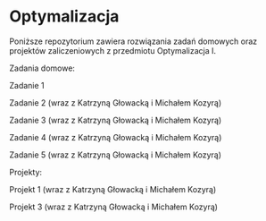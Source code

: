 # Optymalizacja
Poniższe repozytorium zawiera rozwiązania zadań domowych oraz projektów zaliczeniowych z przedmiotu Optymalizacja I.

Zadania domowe:

Zadanie 1

Zadanie 2 (wraz z Katrzyną Głowacką i Michałem Kozyrą)

Zadanie 3 (wraz z Katrzyną Głowacką i Michałem Kozyrą)

Zadanie 4 (wraz z Katrzyną Głowacką i Michałem Kozyrą)

Zadanie 5 (wraz z Katrzyną Głowacką i Michałem Kozyrą)

Projekty:

Projekt 1 (wraz z Katrzyną Głowacką i Michałem Kozyrą)

Projekt 3 (wraz z Katrzyną Głowacką i Michałem Kozyrą)

